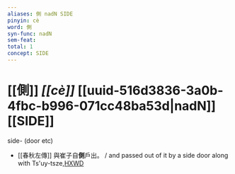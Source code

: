 ```yaml
---
aliases: 側 nadN SIDE
pinyin: cè
word: 側
syn-func: nadN
sem-feat: 
total: 1
concept: SIDE 
---
```

# [[側]] *[[cè]]*  [[uuid-516d3836-3a0b-4fbc-b996-071cc48ba53d|nadN]] [[SIDE]]
side- (door etc)
 - [[春秋左傳]] 與崔子自**側**戶出。 / and passed out of it by a side door along with Ts'uy-tsze,[HXWD](https://hxwd.org/textview.html?location=KR1e0001_tls_009-601a.13)